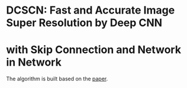# DCSCN: Fast and Accurate Image Super Resolution by Deep CNN 
# with Skip Connection and Network in Network
The algorithm is built based on the [paper](https://arxiv.org/ftp/arxiv/papers/1707/1707.05425.pdf).
